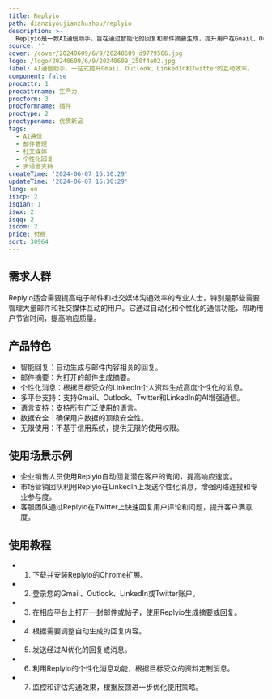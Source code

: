 ```yaml
---
title: Replyio
path: dianziyoujianzhushou/replyio
description: >-
  Replyio是一款AI通信助手，旨在通过智能化的回复和邮件摘要生成，提升用户在Gmail、Outlook、LinkedIn和Twitter上的沟通效率。它支持多语言，确保全球用户都能使用。Replyio提供数据安全保障，并且不采用基于信用的系统，提供无限使用权限。
source: ''
cover: /cover/20240609/6/9/20240609_d9779566.jpg
logo: /logo/20240609/6/9/20240609_250f4e02.jpg
label: AI通信助手，一站式提升Gmail、Outlook、LinkedIn和Twitter的互动效率。
component: false
procattr: 1
procattrname: 生产力
procform: 3
procformname: 插件
proctype: 2
proctypename: 优质新品
tags:
  - AI通信
  - 邮件管理
  - 社交媒体
  - 个性化回复
  - 多语言支持
createTime: '2024-06-07 16:30:29'
updateTime: '2024-06-07 16:30:29'
lang: en
isicp: 2
isqian: 1
iswx: 2
isqq: 2
iscom: 2
price: 付费
sort: 30964
---
```




## 需求人群
Replyio适合需要提高电子邮件和社交媒体沟通效率的专业人士，特别是那些需要管理大量邮件和社交媒体互动的用户。它通过自动化和个性化的通信功能，帮助用户节省时间，提高响应质量。

## 产品特色
* 智能回复：自动生成与邮件内容相关的回复。
* 邮件摘要：为打开的邮件生成摘要。
* 个性化消息：根据目标受众的LinkedIn个人资料生成高度个性化的消息。
* 多平台支持：支持Gmail、Outlook、Twitter和LinkedIn的AI增强通信。
* 语言支持：支持所有广泛使用的语言。
* 数据安全：确保用户数据的顶级安全性。
* 无限使用：不基于信用系统，提供无限的使用权限。

## 使用场景示例
* 企业销售人员使用Replyio自动回复潜在客户的询问，提高响应速度。
* 市场营销团队利用Replyio在LinkedIn上发送个性化消息，增强网络连接和专业参与度。
* 客服团队通过Replyio在Twitter上快速回复用户评论和问题，提升客户满意度。

## 使用教程
* 1. 下载并安装Replyio的Chrome扩展。
* 2. 登录您的Gmail、Outlook、LinkedIn或Twitter账户。
* 3. 在相应平台上打开一封邮件或帖子，使用Replyio生成摘要或回复。
* 4. 根据需要调整自动生成的回复内容。
* 5. 发送经过AI优化的回复或消息。
* 6. 利用Replyio的个性化消息功能，根据目标受众的资料定制消息。
* 7. 监控和评估沟通效果，根据反馈进一步优化使用策略。

  

